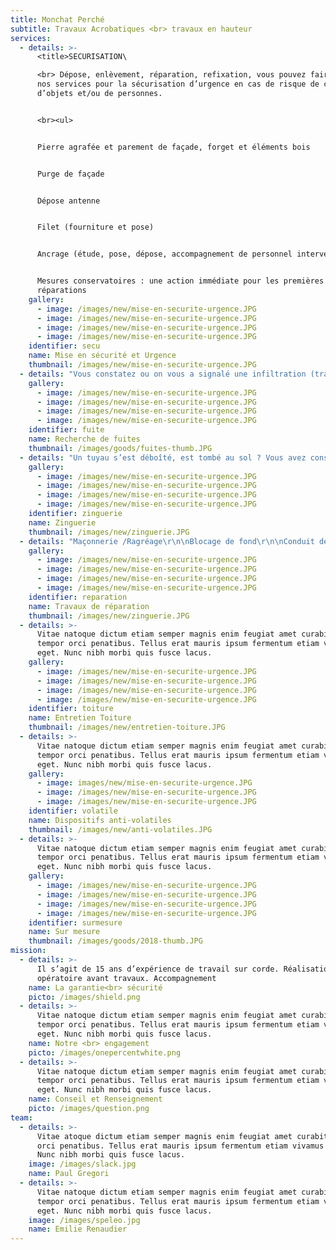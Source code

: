 ```yaml
---
title: Monchat Perché
subtitle: Travaux Acrobatiques <br> travaux en hauteur
services:
  - details: >-
      <title>SECURISATION\

      <br> Dépose, enlèvement, réparation, refixation, vous pouvez faire appel à
      nos services pour la sécurisation d’urgence en cas de risque de chute
      d’objets et/ou de personnes.


      <br><ul>


      Pierre agrafée et parement de façade, forget et éléments bois


      Purge de façade


      Dépose antenne


      Filet (fourniture et pose)


      Ancrage (étude, pose, dépose, accompagnement de personnel intervenant)


      Mesures conservatoires : une action immédiate pour les premières
      réparations
    gallery:
      - image: /images/new/mise-en-securite-urgence.JPG
      - image: /images/new/mise-en-securite-urgence.JPG
      - image: /images/new/mise-en-securite-urgence.JPG
      - image: /images/new/mise-en-securite-urgence.JPG
    identifier: secu
    name: Mise en sécurité et Urgence
    thumbnail: /images/new/mise-en-securite-urgence.JPG
  - details: "Vous constatez ou on vous a signalé une infiltration (trace, auréole, humidité) lors d’épisodes d’intempéries et vous avez besoin de déterminer l’origine des infiltrations ?\r\n\n\r\n\nSpécialistes de la recherche de fuite en toiture et façade, nos techniques de cordes nous permettent de vous proposer un état des lieux complets avec réalisation de mesures conservatoires immédiates.\r\n\n\r\n\nVous pouvez faire appel à notre équipe :\r\n\n\r\n\nArrosage et mise en eau\r\n\nRecherche de fuite avec traceur\r\n\nSondages destructifs\r\n\nHygrométrie\r\n\nRapport photos\r\n\nMesures conservatoires\r\n\nSolution temporaire immédiate puis pérenne avec devis complémentaire\r\n\nAveuglement fuite d’urgence"
    gallery:
      - image: /images/new/mise-en-securite-urgence.JPG
      - image: /images/new/mise-en-securite-urgence.JPG
      - image: /images/new/mise-en-securite-urgence.JPG
      - image: /images/new/mise-en-securite-urgence.JPG
    identifier: fuite
    name: Recherche de fuites
    thumbnail: /images/goods/fuites-thumb.JPG
  - details: "Un tuyau s’est déboîté, est tombé au sol ? Vous avez constaté un défaut sur les chéneaux , gouttières, ou vous constaté un ruissellement excessif des eaux pluviales ?\r\n\n\r\n\nNotre équipe est à votre service pour : \r\n\n\r\n\n<B>Zinguerie Verticale<B>\r\n\nColonne eau pluviale\r\n\nRemplacement partiel\r\n\nRemplacement complet\r\n\nModification système évacuation extérieur\r\n\nCoudière fenêtre\r\n\nBavette rejet d’eau/Profilé goutte d’eau\r\n\nCaisson volets roulants extérieurs\r\n\nLambrequin \r\n\n\r\n\n<B>Zinguerie Horizontale<B>\r\n\nHabillage/Réparation/de planche de rive\r\n\nChéneau\r\n\nGouttière\r\n\nAbergement conduit cheminée\r\n\nNoquet – redan et noues\r\n\nCouvertine : protection tête de mur/boiseries/acrotère toiture\r\n\nFenêtre de toit\r\n\nOuvrant/dormant\r\n\nTrappe d’accès\r\n\nSkydome \r\n\nCoupole"
    gallery:
      - image: /images/new/mise-en-securite-urgence.JPG
      - image: /images/new/mise-en-securite-urgence.JPG
      - image: /images/new/mise-en-securite-urgence.JPG
      - image: /images/new/mise-en-securite-urgence.JPG
    identifier: zinguerie
    name: Zinguerie
    thumbnail: /images/new/zinguerie.JPG
  - details: "Maçonnerie /Ragréage\r\n\nBlocage de fond\r\n\nConduit de cheminée\r\n\nVerrière\r\n\nReprise partielle\r\n\nMesure conservatoire\r\n\nEtanchéité\r\n\n<B>Intervention d’urgence et/ou étude pour devis\r<B>"
    gallery:
      - image: /images/new/mise-en-securite-urgence.JPG
      - image: /images/new/mise-en-securite-urgence.JPG
      - image: /images/new/mise-en-securite-urgence.JPG
      - image: /images/new/mise-en-securite-urgence.JPG
    identifier: reparation
    name: Travaux de réparation
    thumbnail: /images/new/zinguerie.JPG
  - details: >-
      Vitae natoque dictum etiam semper magnis enim feugiat amet curabitur
      tempor orci penatibus. Tellus erat mauris ipsum fermentum etiam vivamus
      eget. Nunc nibh morbi quis fusce lacus.
    gallery:
      - image: /images/new/mise-en-securite-urgence.JPG
      - image: /images/new/mise-en-securite-urgence.JPG
      - image: /images/new/mise-en-securite-urgence.JPG
      - image: /images/new/mise-en-securite-urgence.JPG
    identifier: toiture
    name: Entretien Toiture
    thumbnail: /images/new/entretien-toiture.JPG
  - details: >-
      Vitae natoque dictum etiam semper magnis enim feugiat amet curabitur
      tempor orci penatibus. Tellus erat mauris ipsum fermentum etiam vivamus
      eget. Nunc nibh morbi quis fusce lacus.
    gallery:
      - image: images/new/mise-en-securite-urgence.JPG
      - image: /images/new/mise-en-securite-urgence.JPG
      - image: /images/new/mise-en-securite-urgence.JPG
    identifier: volatile
    name: Dispositifs anti-volatiles
    thumbnail: /images/new/anti-volatiles.JPG
  - details: >-
      Vitae natoque dictum etiam semper magnis enim feugiat amet curabitur
      tempor orci penatibus. Tellus erat mauris ipsum fermentum etiam vivamus
      eget. Nunc nibh morbi quis fusce lacus.
    gallery:
      - image: /images/new/mise-en-securite-urgence.JPG
      - image: /images/new/mise-en-securite-urgence.JPG
      - image: /images/new/mise-en-securite-urgence.JPG
      - image: /images/new/mise-en-securite-urgence.JPG
    identifier: surmesure
    name: Sur mesure
    thumbnail: /images/goods/2018-thumb.JPG
mission:
  - details: >-
      Il s’agit de 15 ans d’expérience de travail sur corde. Réalisation de mode
      opératoire avant travaux. Accompagnement
    name: La garantie<br> sécurité
    picto: /images/shield.png
  - details: >-
      Vitae natoque dictum etiam semper magnis enim feugiat amet curabitur
      tempor orci penatibus. Tellus erat mauris ipsum fermentum etiam vivamus
      eget. Nunc nibh morbi quis fusce lacus.
    name: Notre <br> engagement
    picto: /images/onepercentwhite.png
  - details: >-
      Vitae natoque dictum etiam semper magnis enim feugiat amet curabitur
      tempor orci penatibus. Tellus erat mauris ipsum fermentum etiam vivamus
      eget. Nunc nibh morbi quis fusce lacus.
    name: Conseil et Renseignement
    picto: /images/question.png
team:
  - details: >-
      Vitae atoque dictum etiam semper magnis enim feugiat amet curabitur tempor
      orci penatibus. Tellus erat mauris ipsum fermentum etiam vivamus eget.
      Nunc nibh morbi quis fusce lacus.
    image: /images/slack.jpg
    name: Paul Gregori
  - details: >-
      Vitae natoque dictum etiam semper magnis enim feugiat amet curabitur
      tempor orci penatibus. Tellus erat mauris ipsum fermentum etiam vivamus
      eget. Nunc nibh morbi quis fusce lacus.
    image: /images/speleo.jpg
    name: Emilie Renaudier
---
```


